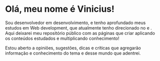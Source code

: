 
<!DOCTYPE html>
<html lang="en">
<head>
    <meta charset="UTF-8">
    <meta http-equiv="X-UA-Compatible" content="IE=edge">
    <meta name="viewport" content="width=device-width, initial-scale=1.0">
    <link rel="stylesheet" type="text/css" href="style.css" />
</head>



<body>
    <div>
        <h1 class="titulo">Olá, meu nome é Vinicius!</h1>
            <div>
                <p>
                Sou desenvolvedor em desenvolvimento, e tenho aprofundado meus estudos em Web development, que atualmente tenho direcionado no<span></span> e <span></span>. Aqui deixarei meu repositório público com as páginas que criar aplicando os conteúdos estudados e multiplicando conhecimento!
                </p>
                <p>
                Estou aberto a opiniões, sugestões, dicas e críticas que agregarão informação e conhecimento do tema e desse mundo que adentrei.
                </p>
            </div>
    </div>
</body>
</html>
